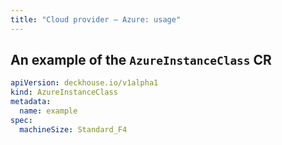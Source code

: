 ```yaml
---
title: "Сloud provider — Azure: usage"
---
```


## An example of the `AzureInstanceClass` CR

```yaml
apiVersion: deckhouse.io/v1alpha1
kind: AzureInstanceClass
metadata:
  name: example
spec:
  machineSize: Standard_F4
```
